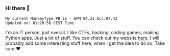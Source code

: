 ### Hi there 👋
<!-- PB START -->
```
My current MonkeyType PB is - WPM:94.21 Acc:97.42
Updated on: 01:20:58 CEST Time
```
<!-- PB END -->
I'm an IT person, just overall. I like CTFs, hacking, coding games, making Python apps. Just a lot of stuff.
You can check out my website [here](https://skill3472.github.io/).
I will probably add some interesting stuff here, when I get the idea to do so. Take care ❤️

